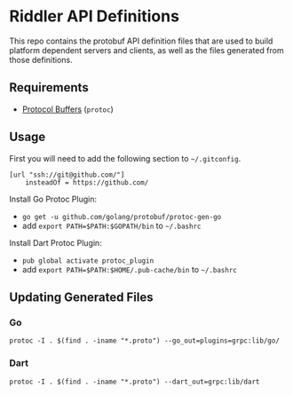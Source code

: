 # Riddler API Definitions

This repo contains the protobuf API definition files that are used to build platform dependent servers and clients, as well as the files generated from those definitions.

## Requirements

- [Protocol Buffers](https://github.com/protocolbuffers/protobuf) (`protoc`)

## Usage

First you will need to add the following section to `~/.gitconfig`. 
```
[url "ssh://git@github.com/"]
	insteadOf = https://github.com/
``` 

Install Go Protoc Plugin:

- `go get -u github.com/golang/protobuf/protoc-gen-go`
- add `export PATH=$PATH:$GOPATH/bin` to `~/.bashrc`

Install Dart Protoc Plugin:

- `pub global activate protoc_plugin`
- add `export PATH=$PATH:$HOME/.pub-cache/bin` to `~/.bashrc`

## Updating Generated Files

### Go

`protoc -I . $(find . -iname "*.proto") --go_out=plugins=grpc:lib/go/`

### Dart

`protoc -I . $(find . -iname "*.proto") --dart_out=grpc:lib/dart`
